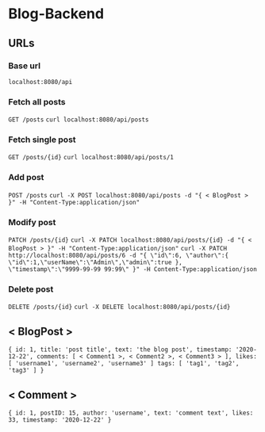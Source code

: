 # Blog-Backend

## URLs

### Base url
`localhost:8080/api`

### Fetch all posts
`GET /posts`
`curl localhost:8080/api/posts`

### Fetch single post
`GET /posts/{id}`
`curl localhost:8080/api/posts/1`

### Add post
`POST /posts`
`curl -X POST localhost:8080/api/posts -d "{ < BlogPost > }" -H "Content-Type:application/json"`

### Modify post
`PATCH /posts/{id}`
`curl -X PATCH localhost:8080/api/posts/{id} -d "{ < BlogPost > }" -H "Content-Type:application/json"`
`curl -X PATCH http://localhost:8080/api/posts/6 -d "{ \"id\":6, \"author\":{ \"id\":1,\"userName\":\"Admin\",\"admin\":true }, \"timestamp\":\"9999-99-99 99:99\" }" -H Content-Type:application/json`

### Delete post
`DELETE /posts/{id}`
`curl -X DELETE localhost:8080/api/posts/{id}`

## < BlogPost >
`
{
  id: 1,
  title: 'post title',
  text: 'the blog post',
  timestamp: '2020-12-22',
  comments: [
    < Comment1 >,
    < Comment2 >,
    < Comment3 >
  ],
  likes: [
    'username1',
    'username2',
    'username3'
  ]
  tags: [
    'tag1',
    'tag2',
    'tag3'
  ]
}
`

## < Comment >
`
{
  id: 1,
  postID: 15,
  author: 'username',
  text: 'comment text',
  likes: 33,
  timestamp: '2020-12-22'
}
`
